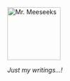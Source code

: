 <img src="./314694832_1172217190360306_1457508838831764367_n.png" alt="Mr. Meeseeks" width="120">

_Just my writings...!_
